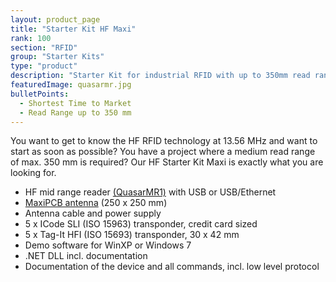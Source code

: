 ```yaml
---
layout: product_page
title: "Starter Kit HF Maxi"
rank: 100
section: "RFID"
group: "Starter Kits"
type: "product"
description: "Starter Kit for industrial RFID with up to 350mm read range"
featuredImage: quasarmr.jpg
bulletPoints:
  - Shortest Time to Market 
  - Read Range up to 350 mm
---
```

You want to get to know the HF RFID technology at 13.56 MHz and want to start as soon as possible? You have a project where a medium read range of max. 350 mm is required? Our HF Starter Kit Maxi is exactly what you are looking for.

* HF mid range reader [(QuasarMR1)](<https://www.metratec.com/en/products/rfid/rfidreaders/quasarmr1/>) with USB or USB/Ethernet
* [MaxiPCB antenna](<https://www.metratec.com/en/products/rfid/rfidantennas/maxipcb-hf/>) (250 x 250 mm)
* Antenna cable and power supply
* 5 x ICode SLI (ISO 15963) transponder, credit card sized
* 5 x Tag-It HFI (ISO 15693) transponder, 30 x 42 mm
* Demo software for WinXP or Windows 7
* .NET DLL incl. documentation
* Documentation of the device and all commands, incl. low level protocol
